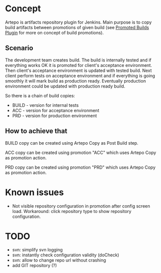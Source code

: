 Concept
======

Artepo is artifacts repository plugin for Jenkins. Main purpose is to copy build artifacts between promotions of given
build (see [Promoted Builds Plugin](https://wiki.jenkins-ci.org/display/JENKINS/Promoted+Builds+Plugin) for more on concept
of build promotions).


Scenario
--------
The development team creates build. The build is internally tested and if everything works OK it is promoted for
  client's acceptance environment. Then client's acceptance environment is updated with tested build. Next client
  perform tests on acceptance environment and if everything is going smoothly it will mark build as production ready.
  Eventually production environment could be updated with production ready build.

So there is a chain of build copies:
* BUILD - version for internal tests
* ACC - version for acceptance environment
* PRD - version for production environment


How to achieve that
-------------------
BUILD copy can be created using Artepo Copy as Post Build step.

ACC copy can be created using promotion "ACC" which uses Artepo Copy as promotion action.

PRD copy can be created using promotion "PRD" which uses Artepo Copy as promotion action.


Known issues
============
* Not visible repository configuration in promotion after config screen load. Workaround: click repository type
  to show repository configuration.


TODO
====
* svn: simplify svn logging
* svn: instantly check configuration validity (doCheck)
* svn: allow to change repo url without crashing
* add GIT repository (?)
